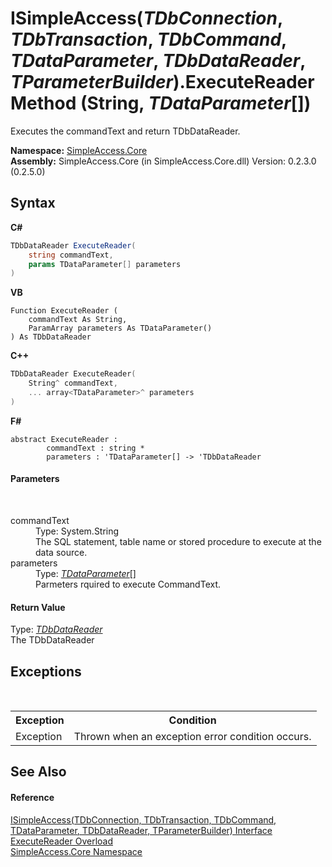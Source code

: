 # ISimpleAccess(*TDbConnection*, *TDbTransaction*, *TDbCommand*, *TDataParameter*, *TDbDataReader*, *TParameterBuilder*).ExecuteReader Method (String, *TDataParameter*[])
 

Executes the commandText and return TDbDataReader.

**Namespace:**&nbsp;<a href="a16105b5-9ef0-1333-33d4-5a00c99c3614">SimpleAccess.Core</a><br />**Assembly:**&nbsp;SimpleAccess.Core (in SimpleAccess.Core.dll) Version: 0.2.3.0 (0.2.5.0)

## Syntax

**C#**<br />
``` C#
TDbDataReader ExecuteReader(
	string commandText,
	params TDataParameter[] parameters
)
```

**VB**<br />
``` VB
Function ExecuteReader ( 
	commandText As String,
	ParamArray parameters As TDataParameter()
) As TDbDataReader
```

**C++**<br />
``` C++
TDbDataReader ExecuteReader(
	String^ commandText, 
	... array<TDataParameter>^ parameters
)
```

**F#**<br />
``` F#
abstract ExecuteReader : 
        commandText : string * 
        parameters : 'TDataParameter[] -> 'TDbDataReader 

```


#### Parameters
&nbsp;<dl><dt>commandText</dt><dd>Type: System.String<br />The SQL statement, table name or stored procedure to execute at the data source.</dd><dt>parameters</dt><dd>Type: <a href="0a1ff90a-7c2b-18a8-adb6-ac494a3c34b5">*TDataParameter*</a>[]<br />Parmeters rquired to execute CommandText.</dd></dl>

#### Return Value
Type: <a href="0a1ff90a-7c2b-18a8-adb6-ac494a3c34b5">*TDbDataReader*</a><br />The TDbDataReader

## Exceptions
&nbsp;<table><tr><th>Exception</th><th>Condition</th></tr><tr><td>Exception</td><td>Thrown when an exception error condition occurs.</td></tr></table>

## See Also


#### Reference
<a href="0a1ff90a-7c2b-18a8-adb6-ac494a3c34b5">ISimpleAccess(TDbConnection, TDbTransaction, TDbCommand, TDataParameter, TDbDataReader, TParameterBuilder) Interface</a><br /><a href="99ea9f99-daf1-78ca-009c-a453d5fb44c1">ExecuteReader Overload</a><br /><a href="a16105b5-9ef0-1333-33d4-5a00c99c3614">SimpleAccess.Core Namespace</a><br />